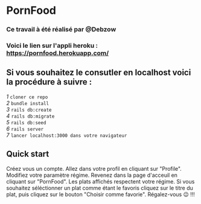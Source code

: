 # PornFood
    
###  Ce travail à été réalisé par @Debzow

### Voici le lien sur l'appli heroku :  https://pornfood.herokuapp.com/
  
## Si vous souhaitez le consutler en localhost voici la procédure à suivre :  
*1* `cloner ce repo`  
*2* `bundle install`  
*3* `rails db:create`  
*4* `rails db:migrate`  
*5* `rails db:seed`  
*6* `rails server`  
*7* `lancer localhost:3000 dans votre navigateur`  
  
## Quick start
Créez vous un compte. Allez dans votre profil en cliquant sur "Profile". Modifiez votre paramètre régime. Revenez dans la page d'acceuil en cliquant sur "PornFood". Les plats affichés respectent votre régime. Si vous souhaitez séléctionner un plat comme étant le favoris cliquez sur le titre du plat, puis cliquez sur le bouton "Choisir comme favorie".
Régalez-vous 😉 !!!
